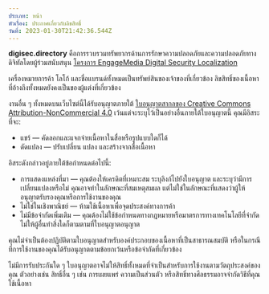 ```yaml
---
ประเภท: หน้า
หัวเรื่อง: ประกาศเกี่ยวกับลิขสิทธิ์
วันที่: 2023-01-30T21:42:36.544Z
---
```

**digisec.directory** คือการรวบรวมทรัพยากรด้านการรักษาความปลอดภัยและความปลอดภัยทางดิจิทัลโดยผู้ร่วมสนับสนุน [โครงการ EngageMedia Digital Security Localization](https://engagemedia.org/projects/localization/) 

เครื่องหมายการค้า โลโก้ และชื่อแบรนด์ทั้งหมดเป็นทรัพย์สินของเจ้าของที่เกี่ยวข้อง ลิขสิทธิ์ของเนื้อหาที่อ้างถึงทั้งหมดยังคงเป็นของผู้แต่งที่เกี่ยวข้อง 

งานอื่น ๆ ทั้งหมดบนเว็บไซต์นี้ได้รับอนุญาตภายใต้ [ใบอนุญาตสากลของ Creative Commons Attribution-NonCommercial 4.0](https://creativecommons.org/licenses/by-nc/4.0/legalcode) เว้นแต่จะระบุไว้เป็นอย่างอื่นภายใต้ใบอนุญาตนี้ คุณมีอิสระที่จะ:

* แชร์ — คัดลอกและแจกจ่ายเนื้อหาในสื่อหรือรูปแบบใดก็ได้
* ดัดแปลง — ปรับเปลี่ยน แปลง และสร้างจากสื่อเนื้อหา

อิสระดังกล่าวอยู่ภายใต้ข้อกำหนดต่อไปนี้:

* การแสดงแหล่งที่มา — คุณต้องให้เครดิตที่เหมาะสม ระบุลิงก์ไปยังใบอนุญาต และระบุว่ามีการเปลี่ยนแปลงหรือไม่ คุณอาจทำในลักษณะที่สมเหตุสมผล แต่ไม่ใช่ในลักษณะที่แสดงว่าผู้ให้อนุญาตรับรองคุณหรือการใช้งานของคุณ
* ไม่ใช่ในเชิงพาณิชย์ — ห้ามใช้เนื้อหาเพื่อจุดประสงค์ทางการค้า
* ไม่มีข้อจำกัดเพิ่มเติม — คุณต้องไม่ใช้ข้อกำหนดทางกฎหมายหรือมาตรการทางเทคโนโลยีที่จำกัดไม่ให้ผู้อื่นทำสิ่งใดก็ตามตามที่ใบอนุญาตอนุญาต

คุณไม่จำเป็นต้องปฏิบัติตามใบอนุญาตสำหรับองค์ประกอบของเนื้อหาที่เป็นสาธารณสมบัติ หรือในกรณีที่การใช้งานของคุณได้รับอนุญาตตามข้อยกเว้นหรือข้อจำกัดที่เกี่ยวข้อง

ไม่มีการรับประกันใด ๆ ใบอนุญาตอาจไม่ให้สิทธิ์ทั้งหมดที่จำเป็นสำหรับการใช้งานตามวัตถุประสงค์ของคุณ ตัวอย่างเช่น สิทธิ์อื่น ๆ เช่น การเผยแพร่ ความเป็นส่วนตัว หรือสิทธิ์ทางศีลธรรมอาจจำกัดวิธีที่คุณใช้เนื้อหา
